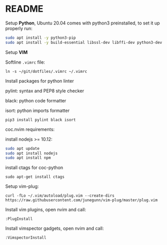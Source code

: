 # README

Setup **Python**, Ubuntu 20.04 comes with python3 preinstalled, to set it up properly run:
```bash
sudo apt install -y python3-pip
sudo apt install -y build-essential libssl-dev libffi-dev python3-dev
```


Setup **VIM**

Softline `.vimrc` file:
```
ln -s ~/git/dotfiles/.vimrc ~/.vimrc
```

Install packages for python linter 

pylint: syntax and PEP8 style checker

black: python code formatter

isort: python imports formatter

```
pip3 install pylint black isort
```

coc.nvim requirements:

install nodejs >= 10.12:
```bash
sudo apt update
sudo apt install nodejs
sudo apt install npm
```

install ctags for coc-python
```
sudo apt-get install ctags
```


Setup vim-plug:
```
curl -fLo ~/.vim/autoload/plug.vim --create-dirs https://raw.githubusercontent.com/junegunn/vim-plug/master/plug.vim
```

Install vim plugins, open nvim and call:
```
:PlugInstall
```

Install vimspector gadgets, open nvim and call:
```
:VimspectorInstall
```

